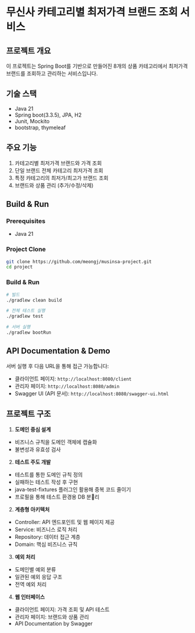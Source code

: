 # 무신사 카테고리별 최저가격 브랜드 조회 서비스

## 프로젝트 개요

이 프로젝트는 Spring Boot를 기반으로 만들어진 8개의 상품 카테고리에서 최저가격 브랜드를 조회하고 관리하는 서비스입니다.


## 기술 스택
- Java 21
- Spring boot(3.3.5), JPA, H2
- Junit, Mockito
- bootstrap, thymeleaf


## 주요 기능

1. 카테고리별 최저가격 브랜드와 가격 조회
2. 단일 브랜드 전체 카테고리 최저가격 조회
3. 특정 카테고리의 최저가/최고가 브랜드 조회
4. 브랜드와 상품 관리 (추가/수정/삭제)

## Build & Run

### Prerequisites

- Java 21

### Project Clone
```bash
git clone https://github.com/meongj/musinsa-project.git
cd project
```

### Build & Run

```bash
# 빌드
./gradlew clean build

# 전체 테스트 실행
./gradlew test

# 서버 실행
./gradlew bootRun
```

## API Documentation & Demo

서버 실행 후 다음 URL을 통해 접근 가능합니다:

- 클라이언트 페이지: `http://localhost:8080/client`
- 관리자 페이지: `http://localhost:8080/admin`
- Swagger UI (API 문서): `http://localhost:8080/swagger-ui.html`

## 프로젝트 구조

1. **도메인 중심 설계**

- 비즈니스 규칙을 도메인 객체에 캡슐화
- 불변성과 유효성 검사

2. **테스트 주도 개발**

- 테스트를 통한 도메인 규칙 정의
- 실패하는 테스트 작성 후 구현
- java-test-fixtures 플러그인 활용해 중복 코드 줄이기
- 프로필을 통해 테스트 환경용 DB 분리

2. **계층형 아키텍처**

- Controller: API 엔드포인트 및 웹 페이지 제공
- Service: 비즈니스 로직 처리
- Repository: 데이터 접근 계층
- Domain: 핵심 비즈니스 규칙

3. **예외 처리**

- 도메인별 예외 분류
- 일관된 예외 응답 구조
- 전역 예외 처리

4. **웹 인터페이스**

- 클라이언트 페이지: 가격 조회 및 API 테스트
- 관리자 페이지: 브랜드와 상품 관리
- API Documentation by Swagger

